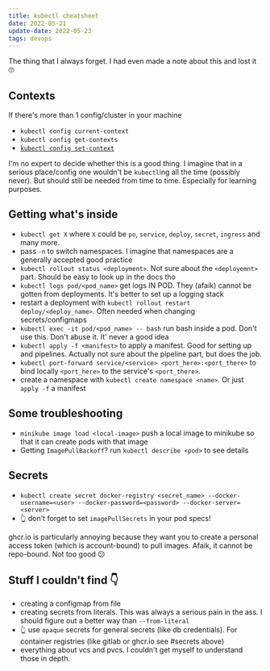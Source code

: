 ```yaml
---
title: kubectl cheatsheet
date: 2022-05-21
update-date: 2022-05-23
tags: devops
---
```


The thing that I always forget. I had even made a note about this and lost it 🙄

## Contexts

If there's more than 1 config/cluster in your machine

- `kubectl config current-context`
- `kubectl config get-contexts`
- [`kubectl config set-context`](https://jamesdefabia.github.io/docs/user-guide/kubectl/kubectl_config_set-context/)

I'm no expert to decide whether this is a good thing. I imagine that in a serious place/config one wouldn't be `kubectl`ing all the time (possibly never). But should still be needed from time to time. Especially for learning purposes.

## Getting what's inside

- `kubectl get X` where `X` could be `po`, `service`, `deploy`, `secret`, `ingress` and many more.
- pass `-n` to switch namespaces. I imagine that namespaces are a generally accepted good practice
- `kubectl rollout status <deployment>`. Not sure about the `<deployemnt>` part. Should be easy to look up in the docs tho
- `kubectl logs pod/<pod_name>` get logs IN POD. They (afaik) cannot be gotten from deployments. It's better to set up a logging stack
- restart a deployment with `kubectl rollout restart deploy/<deploy_name>`. Often needed when changing secrets/configmaps
- `kubectl exec -it pod/<pod_name> -- bash` run bash inside a pod. Don't use this. Don't abuse it. It' never a good idea
- `kubectl apply -f <manifest>` to apply a manifest. Good for setting up and pipelines. Actually not sure about the pipeline part, but does the job.
- `kubectl port-forward service/<service> <port_here>:<port_there>` to bind locally `<port_here>` to the service's `<port_there>`.
- create a namespace with `kubectl create namespace <name>`. Or just `apply -f` a manifest

## Some troubleshooting

- `minikube image load <local-image>` push a local image to minikube so that it can create pods with that image
- Getting `ImagePullBackoff`? run `kubectl describe <pod>` to see details

## Secrets

- `kubectl create secret docker-registry <secret_name> --docker-username=<user> --docker-password=<password> --docker-server=<server>`
- 👆 don't forget to set `imagePullSecrets` in your pod specs!

ghcr.io is particularly annoying because they want you to create a personal access token (which is account-bound) to pull images. Afaik, it cannot be repo-bound. Not too good 😕


## Stuff I couldn't find 👇

- creating a configmap from file
- creating secrets from literals. This was always a serious pain in the ass. I should figure out a better way than `--from-literal`
- 👆 use `opaque` secrets for general secrets (like db credentials). For container registries (like gitlab or ghcr.io see #secrets above)
- everything about vcs and pvcs. I couldn't get myself to understand those in depth.
